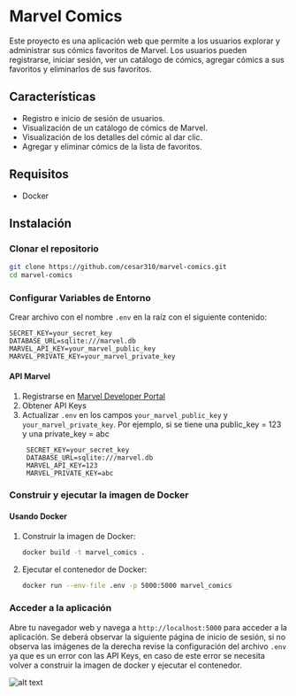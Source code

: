# Marvel Comics

Este proyecto es una aplicación web que permite a los usuarios explorar y administrar sus cómics favoritos de Marvel. Los usuarios pueden registrarse, iniciar sesión, ver un catálogo de cómics, agregar cómics a sus favoritos y eliminarlos de sus favoritos.

## Características

- Registro e inicio de sesión de usuarios.
- Visualización de un catálogo de cómics de Marvel.
- Visualización de los detalles del cómic al dar clic.
- Agregar y eliminar cómics de la lista de favoritos.

## Requisitos

- Docker

## Instalación

### Clonar el repositorio

```sh
git clone https://github.com/cesar310/marvel-comics.git
cd marvel-comics
```

### Configurar Variables de Entorno

Crear archivo con el nombre `.env` en la raíz con el siguiente contenido:

```env
SECRET_KEY=your_secret_key
DATABASE_URL=sqlite:///marvel.db
MARVEL_API_KEY=your_marvel_public_key
MARVEL_PRIVATE_KEY=your_marvel_private_key
```

#### API Marvel
1. Registrarse en [Marvel Developer Portal](https://developer.marvel.com/)
2. Obtener API Keys
3. Actualizar `.env` en los campos `your_marvel_public_key` y `your_marvel_private_key`. Por ejemplo, si se tiene una public_key = 123 y una private_key = abc
   ```env
    SECRET_KEY=your_secret_key
    DATABASE_URL=sqlite:///marvel.db
    MARVEL_API_KEY=123
    MARVEL_PRIVATE_KEY=abc
    ```

### Construir y ejecutar la imagen de Docker

#### Usando Docker

1. Construir la imagen de Docker:

    ```sh
    docker build -t marvel_comics .
    ```

2. Ejecutar el contenedor de Docker:

    ```sh
    docker run --env-file .env -p 5000:5000 marvel_comics
    ```

### Acceder a la aplicación

Abre tu navegador web y navega a `http://localhost:5000` para acceder a la aplicación. Se deberá observar la siguiente página de inicio de sesión, si no observa las imágenes de la derecha revise la configuración del archivo `.env` ya que es un error con las API Keys, en caso de este error se necesita volver a construir la imagen de docker y ejecutar el contenedor.

![alt text](images/login.png)
